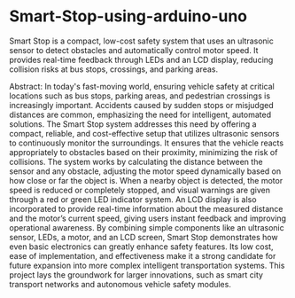 # Smart-Stop-using-arduino-uno
Smart Stop is a compact, low-cost safety system that uses an ultrasonic sensor to detect obstacles and automatically control motor speed. It provides real-time feedback through LEDs and an LCD display, reducing collision risks at bus stops, crossings, and parking areas.

Abstract: 
In today's fast-moving world, ensuring vehicle safety at critical locations such as bus stops, parking areas, and pedestrian crossings is increasingly important. Accidents caused by sudden stops or misjudged distances are common, emphasizing the need for intelligent, automated solutions. The Smart Stop system addresses this need by offering a compact, reliable, and cost-effective setup that utilizes ultrasonic sensors to continuously monitor the surroundings. It ensures that the vehicle reacts appropriately to obstacles based on their proximity, minimizing the risk of collisions.
The system works by calculating the distance between the sensor and any obstacle, adjusting the motor speed dynamically based on how close or far the object is. When a nearby object is detected, the motor speed is reduced or completely stopped, and visual warnings are given through a red or green LED indicator system. An LCD display is also incorporated to provide real-time information about the measured distance and the motor’s current speed, giving users instant feedback and improving operational awareness.
By combining simple components like an ultrasonic sensor, LEDs, a motor, and an LCD screen, Smart Stop demonstrates how even basic electronics can greatly enhance safety features. Its low cost, ease of implementation, and effectiveness make it a strong candidate for future expansion into more complex intelligent transportation systems. This project lays the groundwork for larger innovations, such as smart city transport networks and autonomous vehicle safety modules.
